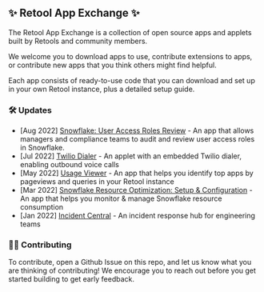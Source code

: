 ## ✨ Retool App Exchange ✨

The Retool App Exchange is a collection of open source apps and applets built by Retools and community members.

We welcome you to download apps to use, contribute extensions to apps, or contribute new apps that you think others might find helpful.

Each app consists of ready-to-use code that you can download and set up in your own Retool instance, plus a detailed setup guide.


### 🛠 Updates
* [Aug 2022] [Snowflake: User Access Roles Review](./snowflake-uar-reviews/) - An app that allows managers and compliance teams to audit and review user access roles in Snowflake. 
* [Jul 2022] [Twilio Dialer](./applets/twilio-dialer/) - An applet with an embedded Twilio dialer, enabling outbound voice calls
* [May 2022] [Usage Viewer](./usage-viewer/) - An app that helps you identify top apps by pageviews and queries in your Retool instance 
* [Mar 2022] [Snowflake Resource Optimization: Setup & Configuration](./snowflake-resource-optimization/) - An app that helps you monitor & manage Snowflake resource consumption
* [Jan 2022] [Incident Central](./incident-central/) - An incident response hub for engineering teams

### 👩‍💻 Contributing
To contribute, open a Github Issue on this repo, and let us know what you are thinking of contributing! We encourage you to reach out before you get started building to get early feedback.
